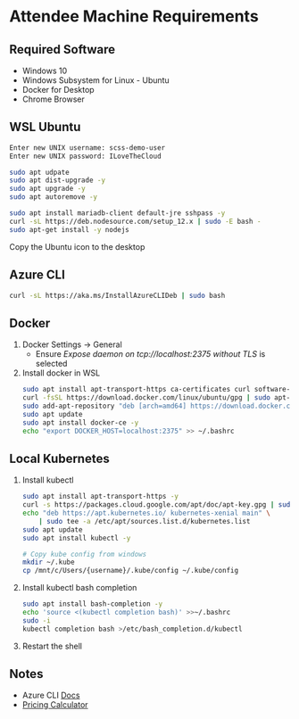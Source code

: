 # Attendee Machine Requirements

## Required Software
- Windows 10
- Windows Subsystem for Linux - Ubuntu
- Docker for Desktop
- Chrome Browser

## WSL Ubuntu

``` bash
Enter new UNIX username: scss-demo-user
Enter new UNIX password: ILoveTheCloud

sudo apt udpate
sudo apt dist-upgrade -y
sudo apt upgrade -y
sudo apt autoremove -y

sudo apt install mariadb-client default-jre sshpass -y
curl -sL https://deb.nodesource.com/setup_12.x | sudo -E bash -
sudo apt-get install -y nodejs
```

Copy the Ubuntu icon to the desktop

## Azure CLI
``` bash
curl -sL https://aka.ms/InstallAzureCLIDeb | sudo bash
```

## Docker
1. Docker Settings -> General
    - Ensure *Expose daemon on tcp://localhost:2375 without TLS* is selected
1. Install docker in WSL
    ``` bash
    sudo apt install apt-transport-https ca-certificates curl software-properties-common
    curl -fsSL https://download.docker.com/linux/ubuntu/gpg | sudo apt-key add -
    sudo add-apt-repository "deb [arch=amd64] https://download.docker.com/linux/ubuntu $(lsb_release -cs) stable"
    sudo apt update
    sudo apt install docker-ce -y
    echo "export DOCKER_HOST=localhost:2375" >> ~/.bashrc
    ```

## Local Kubernetes
1. Install kubectl
    ``` bash
    sudo apt install apt-transport-https -y
    curl -s https://packages.cloud.google.com/apt/doc/apt-key.gpg | sudo apt-key add -
    echo "deb https://apt.kubernetes.io/ kubernetes-xenial main" \
        | sudo tee -a /etc/apt/sources.list.d/kubernetes.list
    sudo apt update
    sudo apt install kubectl -y

    # Copy kube config from windows
    mkdir ~/.kube
    cp /mnt/c/Users/{username}/.kube/config ~/.kube/config
    ```
1. Install kubectl bash completion
    ``` bash
    sudo apt install bash-completion -y
    echo 'source <(kubectl completion bash)' >>~/.bashrc
    sudo -i
    kubectl completion bash >/etc/bash_completion.d/kubectl
    ```
1. Restart the shell


## Notes
- Azure CLI
    [Docs](https://docs.microsoft.com/en-us/cli/azure/?view=azure-cli-latest)
- [Pricing Calculator](https://azure.microsoft.com/is-is/pricing/calculator/)
